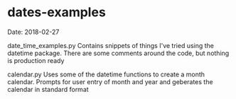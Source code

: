 # dates-examples
Date: 2018-02-27

date_time_examples.py
  Contains snippets of things I've tried using the datetime package. There are some comments around the code, but nothing is production  ready
  
 calendar.py
  Uses some of the datetime functions to create a month calendar. Prompts for user entry of month and year and geberates the calendar in standard format
